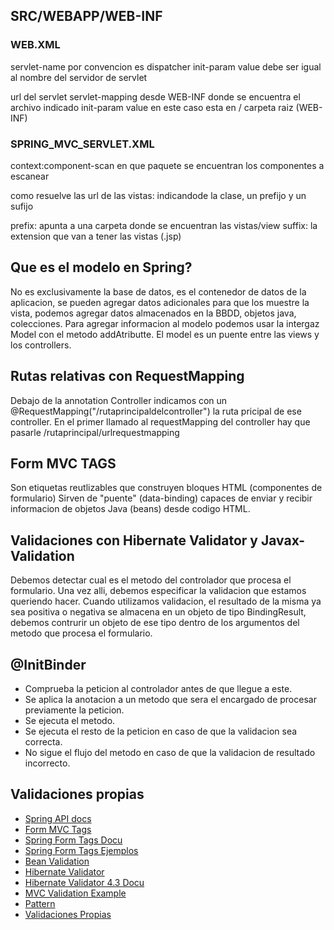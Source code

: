 ## SRC/WEBAPP/WEB-INF

### WEB.XML
servlet-name por convencion es dispatcher
init-param value debe ser igual al nombre del servidor de servlet

url del servlet 
servlet-mapping desde WEB-INF donde se encuentra el archivo indicado init-param value
en este caso esta en / carpeta raiz (WEB-INF) 

### SPRING_MVC_SERVLET.XML

context:component-scan en que paquete se encuentran los componentes a escanear

como resuelve las url de las vistas:
indicandode la clase, un prefijo y un sufijo

prefix: apunta a una carpeta donde se encuentran las vistas/view
suffix: la extension que van a tener las vistas (.jsp)


## Que es el modelo en Spring?
No es exclusivamente la base de datos, es el contenedor de datos de la aplicacion, se pueden agregar datos adicionales para que los muestre la vista, podemos agregar datos almacenados en la BBDD, objetos java, colecciones. Para agregar informacion al modelo podemos usar la intergaz Model con el metodo addAtributte. El model es un puente entre las views y los controllers. 

## Rutas relativas con RequestMapping
Debajo de la annotation Controller indicamos con un @RequestMapping("/rutaprincipaldelcontroller") la ruta pricipal de ese controller.
En el primer llamado al requestMapping del controller hay que pasarle /rutaprincipal/urlrequestmapping

## Form MVC TAGS
Son etiquetas reutlizables que construyen bloques HTML (componentes de formulario)
Sirven de "puente" (data-binding) capaces de enviar y recibir informacion de objetos Java (beans) desde codigo HTML. 

## Validaciones con Hibernate Validator y Javax-Validation
Debemos detectar cual es el metodo del controlador que procesa el formulario.
Una vez alli, debemos especificar la validacion que estamos queriendo hacer.
Cuando utilizamos validacion, el resultado de la misma ya sea positiva o negativa se almacena en un objeto de tipo BindingResult, debemos contrurir un objeto de ese tipo dentro de los argumentos del metodo que procesa el formulario. 

## @InitBinder
- Comprueba la peticion al controlador antes de que llegue a este.
- Se aplica la anotacion a un metodo que sera el encargado de procesar previamente la peticion.
- Se ejecuta el metodo.
- Se ejecuta el resto de la peticion en caso de que la validacion sea correcta.
- No sigue el flujo del metodo en caso de que la validacion de resultado incorrecto.

## Validaciones propias

- [Spring API docs](https://docs.spring.io/spring-framework/docs/3.1.1.RELEASE/javadoc-api/)
- [Form MVC Tags](https://www.javatpoint.com/spring-mvc-form-tag-library)
- [Spring Form Tags Docu](https://docs.spring.io/spring-framework/docs/4.2.x/spring-framework-reference/html/spring-form-tld.html)
- [Spring Form Tags Ejemplos](https://docs.spring.io/spring-framework/docs/3.2.x/spring-framework-reference/html/view.html)
- [Bean Validation](https://www.baeldung.com/java-validation)
- [Hibernate Validator](https://hibernate.org/validator/)
- [Hibernate Validator 4.3 Docu](https://docs.jboss.org/hibernate/validator/4.3/reference/en-US/html_single/#validator-usingvalidator-annotate)
- [MVC Validation Example](https://www.javatpoint.com/spring-mvc-validation)
- [Pattern](https://docs.oracle.com/javase/8/docs/api/java/util/regex/Pattern.html)
- [Validaciones Propias](https://www.baeldung.com/spring-mvc-custom-validator)